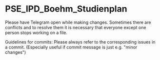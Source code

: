 # PSE_IPD_Boehm_Studienplan

Please have Telegram open while making changes. Sometimes there are conflicts and to resolve them it is necessary that everyone except one person stops working on a file.


Guidelines for commits:
Please always refer to the corresponding issues in a commit. (Especially useful if commit message is just e.g. "minor changes")
